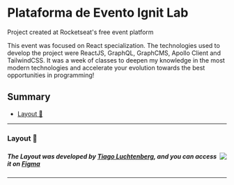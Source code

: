 # Plataforma de Evento Ignit Lab
<p>Project created at Rocketseat's free event platform</p>

<p>This event was focused on React specialization.
The technologies used to develop the project were ReactJS, GraphQL, GraphCMS, Apollo Client and TailwindCSS.
It was a week of classes to deepen my knowledge in the most modern technologies and accelerate your evolution towards the best opportunities in programming!</p>

<h2>Summary</h2>

- [Layout 🎨](#layout-)

---

<h3>Layout 🎨<h3>
<img align="right" src="https://cdn.discordapp.com/attachments/883032990811291738/990986179061112882/unknown.png"/>

<h5>The Layout was developed by <a href="https://instagram.com/tiagoluchtenberg">Tiago Luchtenberg</a>, and you can access it on <a href="https://www.figma.com/file/MlMJXGkwK0e3AWTHHYbYiX/Plataforma-de-evento---Ignite-Lab-(Community)?node-id=0%3A1">Figma</a></h5>

---


